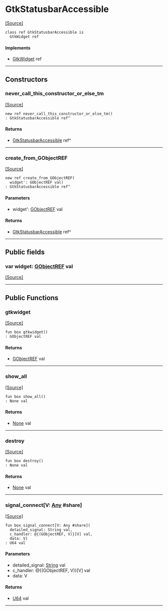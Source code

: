 # GtkStatusbarAccessible
<span class="source-link">[[Source]](src/gtk3/GtkStatusbarAccessible.md#L6)</span>
```pony
class ref GtkStatusbarAccessible is
  GtkWidget ref
```

#### Implements

* [GtkWidget](gtk3-GtkWidget.md) ref

---

## Constructors

### never_call_this_constructor_or_else_tm
<span class="source-link">[[Source]](src/gtk3/GtkStatusbarAccessible.md#L10)</span>


```pony
new ref never_call_this_constructor_or_else_tm()
: GtkStatusbarAccessible ref^
```

#### Returns

* [GtkStatusbarAccessible](gtk3-GtkStatusbarAccessible.md) ref^

---

### create_from_GObjectREF
<span class="source-link">[[Source]](src/gtk3/GtkStatusbarAccessible.md#L13)</span>


```pony
new ref create_from_GObjectREF(
  widget': GObjectREF val)
: GtkStatusbarAccessible ref^
```
#### Parameters

*   widget': [GObjectREF](gtk3-..-gobject-GObjectREF.md) val

#### Returns

* [GtkStatusbarAccessible](gtk3-GtkStatusbarAccessible.md) ref^

---

## Public fields

### var widget: [GObjectREF](gtk3-..-gobject-GObjectREF.md) val
<span class="source-link">[[Source]](src/gtk3/GtkStatusbarAccessible.md#L7)</span>



---

## Public Functions

### gtkwidget
<span class="source-link">[[Source]](src/gtk3/GtkStatusbarAccessible.md#L9)</span>


```pony
fun box gtkwidget()
: GObjectREF val
```

#### Returns

* [GObjectREF](gtk3-..-gobject-GObjectREF.md) val

---

### show_all
<span class="source-link">[[Source]](src/gtk3/GtkWidget.md#L4)</span>


```pony
fun box show_all()
: None val
```

#### Returns

* [None](builtin-None.md) val

---

### destroy
<span class="source-link">[[Source]](src/gtk3/GtkWidget.md#L7)</span>


```pony
fun box destroy()
: None val
```

#### Returns

* [None](builtin-None.md) val

---

### signal_connect\[V: [Any](builtin-Any.md) #share\]
<span class="source-link">[[Source]](src/gtk3/GtkWidget.md#L10)</span>


```pony
fun box signal_connect[V: Any #share](
  detailed_signal: String val,
  c_handler: @{(GObjectREF, V)}[V] val,
  data: V)
: U64 val
```
#### Parameters

*   detailed_signal: [String](builtin-String.md) val
*   c_handler: @{(GObjectREF, V)}[V] val
*   data: V

#### Returns

* [U64](builtin-U64.md) val

---

